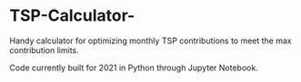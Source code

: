 # TSP-Calculator-
Handy calculator for optimizing monthly TSP contributions to meet the max contribution limits.

Code currently built for 2021 in Python through Jupyter Notebook.
